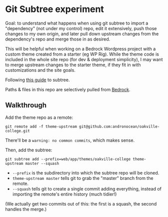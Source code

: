 # Git Subtree experiment

Goal: to understand what happens when using git subtree to import a "dependency" (not under my control) repo, edit it extensively, push those changes to my own origin, and later pull down upstream changes from the dependency's repo and merge those in as desired.

This will be helpful when working on a Bedrock Wordpress project with a custom theme created from a starter (eg WP Rig). While the theme code is included in the whole site repo (for dev & deployment simplicity), I may want to merge upstream changes to the starter theme, if they fit in with customizations and the site goals.

Following [this guide](https://www.atlassian.com/git/tutorials/git-subtree) to subtree.

Paths & files in this repo are selectively pulled from [Bedrock](https://github.com/roots/bedrock).

## Walkthrough

Add the theme repo as a remote:

 `git remote add -f theme-upstream git@github.com:andronocean/oakville-college.git`

There'll be a `warning: no common commits`, which makes sense.

Then, add the subtree:

`git subtree add --prefix=web/app/themes/oakville-college theme-upstream master --squash`

- `--prefix` is the subdirectory into which the subtree repo will be cloned.
- `theme-upstream master` tells git to grab the "master" branch from the remote.
- `--squash` tells git to create a single commit adding everything, instead of importing the remote's entire history (much tidier!)

(We actually get two commits out of this: the first is a squash, the second handles the merge.)